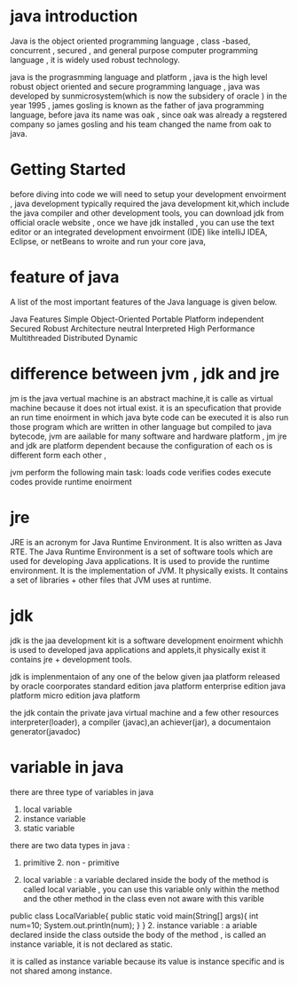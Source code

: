 # java introduction

Java is the object oriented programming language , class -based, concurrent , secured , and general purpose computer programming language , it is widely used robust technology.

java is the prograsmming language and platform , java is the high level robust object oriented and secure programming language ,
java was developed by sunmicrosystem(which is now the subsidery of oracle ) in the year 1995 , james gosling is known as the father of java programming language, before java its name was oak , since oak was already a regstered company so james gosling and his team changed the name from oak to java.

# Getting Started

before diving into code we will need to setup your development envoirment , java development typically required the java development kit,which include the java compiler and other development tools, you can download jdk from official oracle website , once we have jdk installed , you can use the text editor or an integrated development envoirment (IDE) like intelliJ IDEA, Eclipse, or netBeans to wroite and run your core java,

# feature of java

A list of the most important features of the Java language is given below.

Java Features
Simple
Object-Oriented
Portable
Platform independent
Secured
Robust
Architecture neutral
Interpreted
High Performance
Multithreaded
Distributed
Dynamic

# difference between jvm , jdk and jre

jm is the java vertual machine is an abstract machine,it is calle as virtual machine because it does not irtual exist.
it is an specufication that provide an run time enoirment in which java byte code can be executed
it is also run those program which are written in other language but compiled to java bytecode,
jvm are aailable for many software and hardware platform , jm jre and jdk
are platform dependent because the configuration of each os is different form each other ,

jvm perform the following main task:
loads code
verifies codes
execute codes
provide runtime enoirment 

# jre 

JRE is an acronym for Java Runtime Environment. It is also written as Java RTE. The Java Runtime Environment is a set of software tools which are used for developing Java applications. It is used to provide the runtime environment. It is the implementation of JVM. It physically exists. It contains a set of libraries + other files that JVM uses at runtime.

# jdk

jdk is the jaa development kit is a software development enoirment whichh is used to developed
java applications and applets,it physically exist it contains jre + development tools.

jdk is implenmentaion of any one of the below given jaa platform released by oracle coorporates
standard edition java platform
enterprise edition java platform
micro edition java platform

the jdk contain the private java virtual machine and a few other resources 
interpreter(loader), a compiler (javac),an achiever(jar), a documentaion generator(javadoc)

# variable in java 
there are three type of variables in java
1. local variable 
2. instance variable
3. static variable

there are two data types in java :
1. primitive 2. non - primitive 

1. local variable :
a variable declared inside the body of the method is called local variable ,
you can use this variable only within the method and the other method in the class even not aware with this varible 

public class LocalVariable{
    public static void main(String[] args){
        int num=10;
        System.out.println(num);
    }
}
2. instance variable :
a ariable declared inside the class outside the body of the method , is called an instance variable,
it is not declared as static.

it is called as instance variable because its value is instance specific and is not shared among instance.

